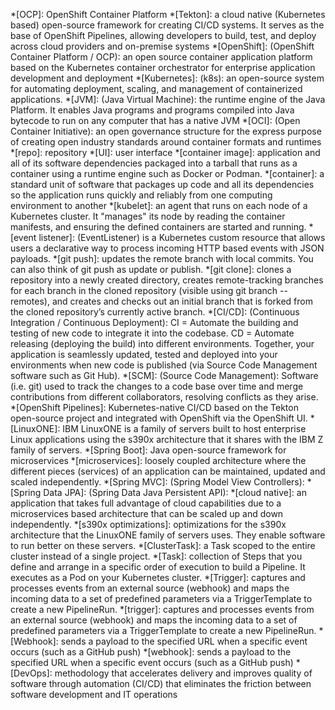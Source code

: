 *[OCP]: OpenShift Container Platform
*[Tekton]: a cloud native (Kubernetes based) open-source framework for creating CI/CD systems. It serves as the base of OpenShift Pipelines, allowing developers to build, test, and deploy across cloud providers and on-premise systems
*[OpenShift]: (OpenShift Container Platform / OCP): an open source container application platform based on the Kubernetes container orchestrator for enterprise application development and deployment
*[Kubernetes]: (k8s): an open-source system for automating deployment, scaling, and management of containerized applications.
*[JVM]: (Java Virtual Machine): the runtime engine of the Java Platform. It enables Java programs and programs compiled into Java bytecode to run on any computer that has a native JVM
*[OCI]: (Open Container Initiative): an open governance structure for the express purpose of creating open industry standards around container formats and runtimes
*[repo]: repository
*[UI]: user interface
*[container image]: application and all of its software dependencies packaged into a tarball that runs as a container using a runtime engine such as Docker or Podman.
*[container]: a standard unit of software that packages up code and all its dependencies so the application runs quickly and reliably from one computing environment to another
*[kubelet]: an agent that runs on each node of a Kubernetes cluster. It "manages" its node by reading the container manifests, and ensuring the defined containers are started and running.
*[event listener]: (EventListener) is a Kubernetes custom resource that allows users a declarative way to process incoming HTTP based events with JSON payloads.
*[git push]: updates the remote branch with local commits. You can also think of git push as update or publish.
*[git clone]: clones a repository into a newly created directory, creates remote-tracking branches for each branch in the cloned repository (visible using git branch --remotes), and creates and checks out an initial branch that is forked from the cloned repository’s currently active branch.
*[CI/CD]: (Continuous Integration / Continuous Deployment): CI = Automate the building and testing of new code to integrate it into the codebase. CD = Automate releasing (deploying the build) into different environments. Together, your application is seamlessly updated, tested and deployed into your environments when new code is published (via Source Code Management software such as Git Hub).
*[SCM]: (Source Code Management): Software (i.e. git) used to track the changes to a code base over time and merge contributions from different collaborators, resolving conflicts as they arise.
*[OpenShift Pipelines]: Kubernetes-native CI/CD based on the Tekton open-source project and integrated with OpenShift via the OpenShift UI.
*[LinuxONE]: IBM LinuxONE is a family of servers built to host enterprise Linux applications using the s390x architecture that it shares with the IBM Z family of servers.
*[Spring Boot]: Java open-source framework for microservices
*[microservices]: loosely coupled architecture where the different pieces (services) of an application can be maintained, updated and scaled independently.
*[Spring MVC]: (Spring Model View Controllers): 
*[Spring Data JPA]: (Spring Data Java Persistent API): 
*[cloud native]: an application that takes full advantage of cloud capabilities due to a microservices based architecture that can be scaled up and down independently.
*[s390x optimizations]: optimizations for the s390x architecture that the LinuxONE family of servers uses. They enable software to run better on these servers.
*[ClusterTask]: a Task scoped to the entire cluster instead of a single project. 
*[Task]: collection of Steps that you define and arrange in a specific order of execution to build a Pipeline. It executes as a Pod on your Kubernetes cluster.
*[Trigger]: captures and processes events from an external source (webhook) and maps the incoming data to a set of predefined parameters via a TriggerTemplate to create a new PipelineRun. 
*[trigger]: captures and processes events from an external source (webhook) and maps the incoming data to a set of predefined parameters via a TriggerTemplate to create a new PipelineRun. 
*[Webhook]: sends a payload to the specified URL when a specific event occurs (such as a GitHub push)
*[webhook]: sends a payload to the specified URL when a specific event occurs (such as a GitHub push)
*[DevOps]: methodology that accelerates delivery and improves quality of software through automation (CI/CD) that eliminates the friction between software development and IT operations